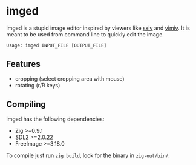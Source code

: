 # imged

imged is a stupid image editor inspired by viewers like [sxiv](https://github.com/muennich/sxiv) and [vimiv](https://github.com/karlch/vimiv). It is meant to be used from command line to quickly edit the image.

```
Usage: imged INPUT_FILE [OUTPUT_FILE]
```

## Features

* cropping (select cropping area with mouse)
* rotating (r/R keys)

## Compiling

imged has the following dependencies:

* Zig >=0.9.1
* SDL2 >=2.0.22
* FreeImage >=3.18.0

To compile just run `zig build`, look for the binary in `zig-out/bin/`.
